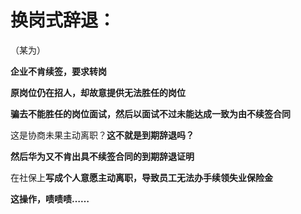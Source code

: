 # 换岗式辞退：

（某为）

**企业不肯续签，要求转岗**

**原岗位仍在招人，却故意提供无法胜任的岗位**

**骗去不能胜任的岗位面试，然后以面试不过未能达成一致为由不续签合同**

这是协商未果主动离职？**这不就是到期辞退吗？**

**然后华为又不肯出具不续签合同的到期辞退证明**

在社保上**写成个人意愿主动离职，导致员工无法办手续领失业保险金**

**这操作，啧啧啧……**



